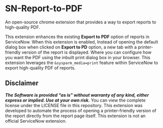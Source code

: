 # SN-Report-to-PDF
An open-source chrome extension that provides a way to export reports to high-quality PDF.

This extension enhances the existing **Export to PDF** option of reports in ServiceNow. When this extension is enabled, Instead of opening the default dialog box when clicked on **Export to PD** option, a new tab with a printer-friendly version of the report is displayed. Where you can configure how you want the PDF using the inbuilt print dialog box in your browser. This extension leverages the `&sysparm_media=print` feature within ServiceNow to export high-quality PDF of reports. 


## Disclaimer

***The Software is provided "as is" without warranty of any kind, either express or implied. Use at your own risk.*** You can view the complete license under the LICENSE file in this repository.
This extension was developed to automate the process of opening a printer-friendly version of the report directly from the report page itself. This extension is not an official ServiceNow extension.


